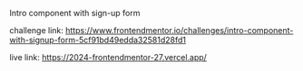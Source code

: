 Intro component with sign-up form

challenge link: https://www.frontendmentor.io/challenges/intro-component-with-signup-form-5cf91bd49edda32581d28fd1

live link: https://2024-frontendmentor-27.vercel.app/
